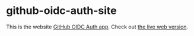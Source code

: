 #  github-oidc-auth-site

This is the website [GitHub OIDC Auth app](https://github.com/helaili/github-oidc-auth-app). Check out [the live web version](https://github-oidc-auth-site.github.io/).